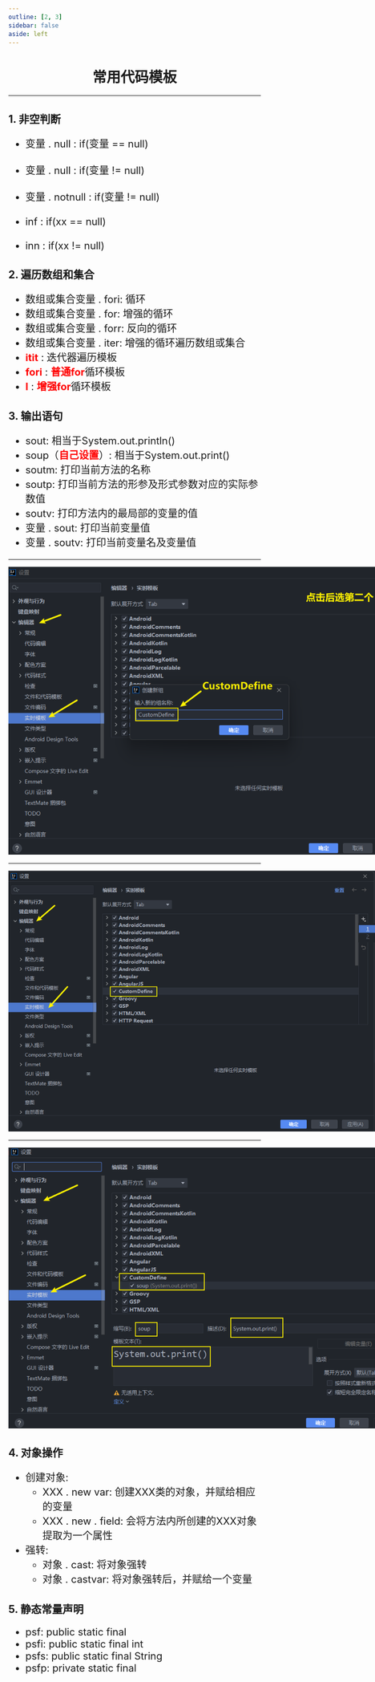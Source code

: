 ```yaml
---
outline: [2, 3]
sidebar: false
aside: left
---
```


<h1 style="text-align: center; font-weight: bold;">常用代码模板</h1>

---

## 1. 非空判断

<div style="font-size:20px">
    <ul>
        <li>变量 . null : if(变量 == null)</li>
        </br>
        <li>变量 . null : if(变量 != null)</li>
        </br>
        <li>变量 . notnull : if(变量 != null)</li>
        </br>
        <li>inf : if(xx == null)</li>
        </br>
        <li>inn : if(xx != null)</li>
    </ul>
</div>

## 2. 遍历数组和集合

<div style="font-size:20px">
    <ul>
        <li>数组或集合变量 . fori: 循环</li>
        <li>数组或集合变量 . for: 增强的循环</li>
        <li>数组或集合变量 . forr: 反向的循环</li>
        <li>数组或集合变量 . iter: 增强的循环遍历数组或集合</li>
        <li><span style = "color:red;font-weight:bold">itit</span> : 迭代器遍历模板</li>
        <li><span style = "color:red;font-weight:bold">fori</span> : <span style = "color:red;font-weight:bold">普通for</span>循环模板</li>
        <li><span style = "color:red;font-weight:bold">I</span> : <span style = "color:red;font-weight:bold">增强for</span>循环模板</li>
    </ul> 
</div>

## 3. 输出语句

<div style="font-size:20px">
    <ul>
        <li>sout: 相当于System.out.println()</li>
        <li>soup（<span style = "color:red;font-weight:bold">自己设置</span>）: 相当于System.out.print()</li>
        <li>soutm: 打印当前方法的名称</li>
        <li>soutp: 打印当前方法的形参及形式参数对应的实际参数值</li>
        <li>soutv: 打印方法内的最局部的变量的值</li>
        <li>变量 . sout: 打印当前变量值</li>
        <li>变量 . soutv: 打印当前变量名及变量值</li>
    </ul>
</div>

<hr/>
<div style="width: 800px; margin: 0 auto;">
  <img src="./1.png">
</div>

<hr/>

<div style="width: 800px; margin: 0 auto;">
  <img src="./2.png">
</div>

<hr/>

<div style="width: 800px; margin: 0 auto;">
  <img src="./3.png">
</div>

## 4. 对象操作

<div style="font-size:20px">
    <ul>
        <li>创建对象:
            <ul>
                <li>XXX . new var: 创建XXX类的对象，并赋给相应的变量</li>
                <li>XXX . new . field: 会将方法内所创建的XXX对象提取为一个属性</li>
            </ul>
        </li>
        <li>强转:
            <ul>
                <li>对象 . cast: 将对象强转</li>
                <li>对象 . castvar: 将对象强转后，并赋给一个变量</li>
            </ul>
        </li>
    </ul>
</div>

## 5. 静态常量声明

<div style="font-size:20px">
    <ul>
        <li>psf: public static final</li>
        <li>psfi: public static final int</li>
        <li>psfs: public static final String</li>
        <li>psfp: private static final</li>
    </ul>

</div>
